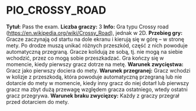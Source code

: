 ﻿# PIO_CROSSY_ROAD

**Tytuł:** Pass the exam.
**Liczba graczy:** 3
**Info:** Gra typu Crossy road (https://en.wikipedia.org/wiki/Crossy_Road), jednak w 2D.
**Przebieg gry:** Gracze zaczynają od startu na dole ekranu i kierują się w górę – w stronę mety. Po drodze muszą unikać różnych przeszkód, część z nich powoduje automatyczną przegraną. Gracze kolidują ze sobą, tj. nie mogą na siebie wchodzić, przez co mogą sobie przeszkadzać. Gra kończy się w momencie, kiedy pierwszy gracz dotrze na metę.
**Warunek zwycięstwa:** Gracz jako pierwszy dociera do mety. 
**Warunek przegranej:** Gracz wchodzi w kolizje z przeszkodą, która powoduje automatyczną przegraną lub nie dotarcie do mety w momencie, kiedy inny gracz do niej dotarł lub pierwszy gracz ma zbyt dużą przewagę względem gracza ostatniego, wtedy ostatni gracz przegrywa.
**Warunek braku zwycięzcy:**  Każdy z graczy przegrał przed dotarciem do mety.
